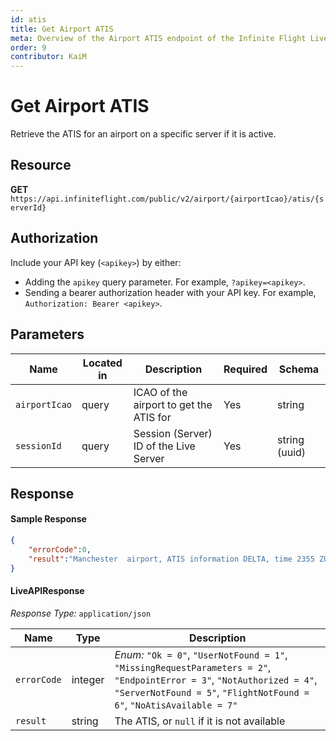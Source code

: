 ```yaml
---
id: atis
title: Get Airport ATIS
meta: Overview of the Airport ATIS endpoint of the Infinite Flight Live API
order: 9
contributor: KaiM
---
```


# Get Airport ATIS

Retrieve the ATIS for an airport on a specific server if it is active.

## Resource

**GET** `https://api.infiniteflight.com/public/v2/airport/{airportIcao}/atis/{serverId}`

## Authorization

Include your API key (`<apikey>`) by either:

- Adding the `apikey` query parameter. For example, `?apikey=<apikey>`.
- Sending a bearer authorization header with your API key. For example, `Authorization: Bearer <apikey>`.

## Parameters

| Name          | Located in | Description                             | Required | Schema        |
| ------------- | ---------- | --------------------------------------- | -------- | ------------- |
| `airportIcao` | query      | ICAO of the airport to get the ATIS for | Yes      | string        |
| `sessionId`   | query      | Session (Server) ID of the Live Server  | Yes      | string (uuid) |

## Response

#### Sample Response

```json
{
    "errorCode":0,
    "result":"Manchester  airport, ATIS information DELTA, time 2355 ZULU, Wind 350 at 6 Visibility 21, Temperature 2, Dew Point 0, QNH 1024. Remarks, no pattern work allowed, no light aircraft accepted at this time. Landing Runways 05L and 05R, Departing Runways 05L and 05R. Advise on initial contact, you have information DELTA."
}
```

#### LiveAPIResponse

*Response Type:* `application/json`

| Name        | Type    | Description                                                  |
| ----------- | ------- | ------------------------------------------------------------ |
| `errorCode` | integer | _Enum:_ `"Ok = 0"`, `"UserNotFound = 1"`, `"MissingRequestParameters = 2"`, `"EndpointError = 3"`, `"NotAuthorized = 4"`, `"ServerNotFound = 5"`, `"FlightNotFound = 6"`, `"NoAtisAvailable = 7"` |
| `result`    | string  | The ATIS, or `null` if it is not available                   |